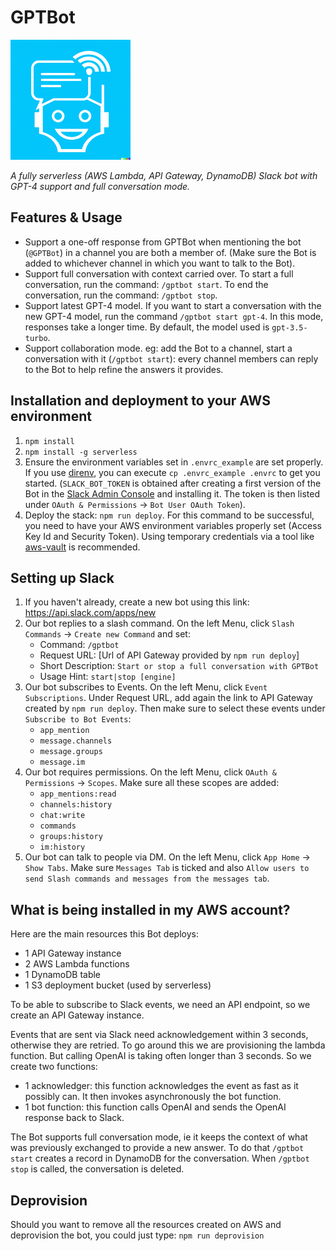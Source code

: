 # GPTBot
![GPTBot Logo](assets/logo.png)

*A fully serverless (AWS Lambda, API Gateway, DynamoDB) Slack bot with GPT-4 support and full conversation mode.*

## Features & Usage
* Support a one-off response from GPTBot when mentioning the bot (`@GPTBot`) in a channel you are both a member of.
(Make sure the Bot is added to whichever channel in which you want to talk to the Bot).
* Support full conversation with context carried over. To start a full conversation, run the command: `/gptbot start`.
To end the conversation, run the command: `/gptbot stop`.
* Support latest GPT-4 model. If you want to start a conversation with the new GPT-4 model, run the command 
`/gptbot start gpt-4`. In this mode, responses take a longer time. By default, the model used is `gpt-3.5-turbo`.
* Support collaboration mode. eg: add the Bot to a channel, start a conversation with it (`/gptbot start`): every
channel members can reply to the Bot to help refine the answers it provides.

## Installation and deployment to your AWS environment
1. `npm install`
2. `npm install -g serverless`
3. Ensure the environment variables set in `.envrc_example` are set properly. If you use [direnv](https://direnv.net/),
you can execute `cp .envrc_example .envrc` to get you started. (`SLACK_BOT_TOKEN` is obtained after creating a first 
version of the Bot in the [Slack Admin Console](https://api.slack.com/apps/) and installing it. 
The token is then listed under `OAuth & Permissions` -> `Bot User OAuth Token`). 
4. Deploy the stack: `npm run deploy`. For this command to be successful, you need to have your AWS environment variables 
properly set (Access Key Id and Security Token). Using temporary credentials via a tool like
[aws-vault](https://github.com/99designs/aws-vault) is recommended. 

## Setting up Slack
1. If you haven't already, create a new bot using this link: https://api.slack.com/apps/new
2. Our bot replies to a slash command. On the left Menu, click `Slash Commands` -> `Create new Command` and set: 
   * Command: `/gptbot`
   * Request URL: [Url of API Gateway provided by `npm run deploy`]
   * Short Description: `Start or stop a full conversation with GPTBot`
   * Usage Hint: `start|stop [engine]`
3. Our bot subscribes to Events. On the left Menu, click `Event Subscriptions`. Under Request URL, add again the link 
to API Gateway created by `npm run deploy`. Then make sure to select these events under `Subscribe to Bot Events`:
   * `app_mention`
   * `message.channels`
   * `message.groups`
   * `message.im` 
5. Our bot requires permissions. On the left Menu, click `OAuth & Permissions` -> `Scopes`.
Make sure all these scopes are added:
   * `app_mentions:read`
   * `channels:history`
   * `chat:write`
   * `commands`
   * `groups:history`
   * `im:history`
6. Our bot can talk to people via DM. On the left Menu, click `App Home` -> `Show Tabs`.
Make sure `Messages Tab` is ticked and also `Allow users to send Slash commands and messages from the messages tab`.

## What is being installed in my AWS account?
Here are the main resources this Bot deploys:
* 1 API Gateway instance
* 2 AWS Lambda functions
* 1 DynamoDB table
* 1 S3 deployment bucket (used by serverless)

To be able to subscribe to Slack events, we need an API endpoint, so we create an API Gateway instance.

Events that are sent via Slack need acknowledgement within 3 seconds, otherwise they are retried. To go around this
we are provisioning the lambda function. But calling OpenAI is taking often longer than 3 seconds. So we create two
functions:
* 1 acknowledger: this function acknowledges the event as fast as it possibly can. It then invokes asynchronously the
bot function.
* 1 bot function: this function calls OpenAI and sends the OpenAI response back to Slack.

The Bot supports full conversation mode, ie it keeps the context of what was previously exchanged to provide a new 
answer. To do that `/gptbot start` creates a record in DynamoDB for the conversation. When `/gptbot stop` is called, 
the conversation is deleted.

## Deprovision
Should you want to remove all the resources created on AWS and deprovision the bot, you could just type: 
`npm run deprovision`
